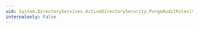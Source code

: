 ```yaml
---
uid: System.DirectoryServices.ActiveDirectorySecurity.PurgeAuditRules(System.Security.Principal.IdentityReference)
internalonly: False
---
```

